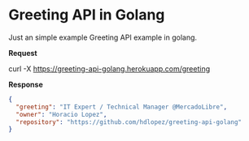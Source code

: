 # Greeting API in Golang

Just an simple example Greeting API example in golang.

**Request**

   curl -X https://greeting-api-golang.herokuapp.com/greeting
   
**Response**

``` json
{
  "greeting": "IT Expert / Technical Manager @MercadoLibre",
  "owner": "Horacio Lopez",
  "repository": "https://github.com/hdlopez/greeting-api-golang"
}
```
